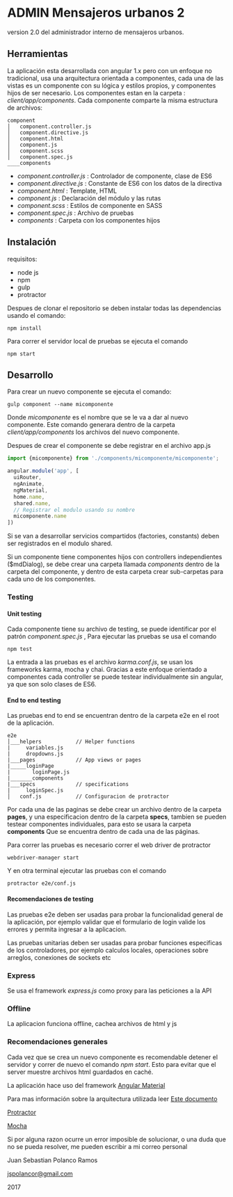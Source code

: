 # ADMIN Mensajeros urbanos 2

version 2.0 del administrador interno de mensajeros urbanos.

## Herramientas

La aplicación esta desarrollada con angular 1.x pero con un enfoque no tradicional, usa una arquitectura orientada a componentes, cada una de las vistas es un componente con su lógica y estilos propios, y componentes hijos de ser necesario.
Los componentes estan en la carpeta : _client/app/components_. 
Cada componente comparte la misma estructura de archivos:

```
component
│   component.controller.js
│   component.directive.js
│   component.html
│   component.js
│   component.scss
│   component.spec.js
____components
```

- _component.controller.js_ : Controlador de componente, clase de ES6
- _component.directive.js_ : Constante de ES6 con los datos de la directiva
- _component.html_ : Template, HTML
- _component.js_ : Declaración del módulo y las rutas
- _component.scss_ : Estilos de componente en SASS
- _component.spec.js_ : Archivo de pruebas
- _components_ : Carpeta con los componentes hijos

## Instalación

requisitos:

- node js
- npm
- gulp
- protractor

Despues de clonar el repositorio se deben instalar todas las dependencias usando el comando:

```
npm install
```

Para correr el servidor local de pruebas se ejecuta el comando

```
npm start
```

## Desarrollo

Para crear un nuevo componente se ejecuta el comando:

```
gulp component --name micomponente
```
Donde _micomponente_ es el nombre que se le va a dar al nuevo componente. Este comando generara dentro de la carpeta _client/app/components_ los archivos del nuevo componente.

Despues de crear el componente se debe registrar en el archivo app.js

```javascript
import {micomponente} from './components/micomponente/micomponente';

angular.module('app', [
  uiRouter,
  ngAnimate,
  ngMaterial,
  home.name,
  shared.name,
  // Registrar el modulo usando su nombre
  micomponente.name
])
```
Si se van a desarrollar servicios compartidos (factories, constants) deben ser registrados en el modulo shared.   

Si un componente tiene componentes hijos con controllers independientes ($mdDialog), se debe crear una carpeta llamada *components* dentro de la carpeta del componente, 
y dentro de esta carpeta crear sub-carpetas para cada uno de los componentes.

### Testing

#### Unit testing

Cada componente tiene su archivo de testing, se puede identificar por el patrón _component.spec.js_ , 
Para ejecutar las pruebas se usa el comando

```
npm test
```
La entrada a las pruebas es el archivo *karma.conf.js*, se usan los frameworks karma, mocha y chai. Gracias a este enfoque orientado a componentes
cada controller se puede testear individualmente sin angular, ya que son solo clases de ES6.  

#### End to end testing

Las pruebas end to end se encuentran dentro de la carpeta e2e en el root de la aplicación.

```
e2e
│___helpers           // Helper functions
|     variables.js
|     dropdowns.js
|___pages             // App views or pages
|_____loginPage
|       loginPage.js
|_______components
|___specs             // specifications   
|     loginSpec.js
│   conf.js           // Configuracion de protractor
```

Por cada una de las paginas se debe crear un archivo dentro de la carpeta __pages__, y una especificacion dentro de la carpeta __specs__, tambien se pueden testear componentes individuales, para esto se usara la carpeta __components__ Que se encuentra dentro de cada una de las páginas.

Para correr las pruebas es necesario correr el web driver de protractor

```
webdriver-manager start
```

Y en otra terminal ejecutar las pruebas con el comando

```
protractor e2e/conf.js
```

#### Recomendaciones de testing

Las pruebas e2e deben ser usadas para probar la funcionalidad general de la aplicación, por ejemplo validar que el formulario de login valide los errores y permita ingresar a la aplicacion.

Las pruebas unitarias deben ser usadas para probar funciones especificas de los controladores, por ejemplo calculos locales, operaciones sobre arreglos, conexiones de sockets etc

### Express
Se usa el framework *express.js* como proxy para las peticiones a la API
### Offline
La aplicacion funciona offline, cachea archivos de html y js
### Recomendaciones generales

Cada vez que se crea un nuevo componente es recomendable detener el servidor y correr de nuevo el comando *npm start*. Esto para evitar que el server muestre archivos html
guardados en caché. 

La aplicación hace uso del framework [Angular Material](https://material.angularjs.org/latest/) 

Para mas información sobre la arquitectura utilizada leer [Este documento](http://fem-ng6.netlify.com/)

[Protractor](http://www.protractortest.org/#/)

[Mocha](https://mochajs.org/#getting-started)

Si por alguna razon ocurre un error imposible de solucionar, o una duda que no se pueda resolver, me pueden escribir a mi correo personal




Juan Sebastian Polanco Ramos

jspolancor@gmail.com

2017



